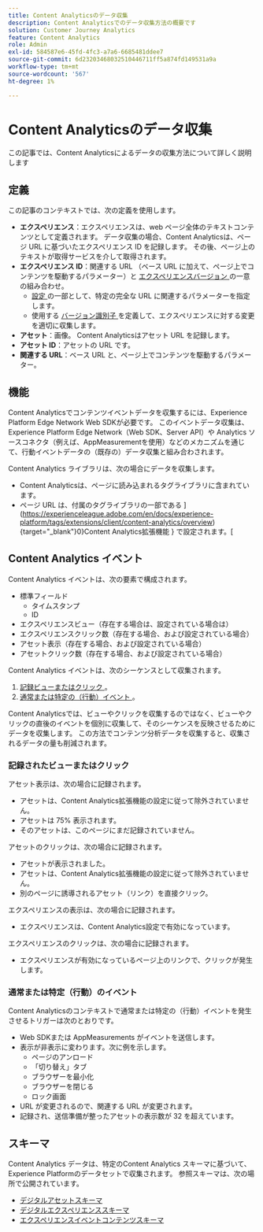 ```yaml
---
title: Content Analyticsのデータ収集
description: Content Analyticsでのデータ収集方法の概要です
solution: Customer Journey Analytics
feature: Content Analytics
role: Admin
exl-id: 584587e6-45fd-4fc3-a7a6-6685481ddee7
source-git-commit: 6d23203468032510446711ff5a874fd149531a9a
workflow-type: tm+mt
source-wordcount: '567'
ht-degree: 1%

---
```


# Content Analyticsのデータ収集

この記事では、Content Analyticsによるデータの収集方法について詳しく説明します


## 定義

この記事のコンテキストでは、次の定義を使用します。

* **エクスペリエンス**：エクスペリエンスは、web ページ全体のテキストコンテンツとして定義されます。 データ収集の場合、Content Analyticsは、ページ URL に基づいたエクスペリエンス ID を記録します。 その後、ページ上のテキストが取得サービスを介して取得されます。
* **エクスペリエンス ID**：関連する URL （ベース URL に加えて、ページ上でコンテンツを駆動するパラメーター）と [ エクスペリエンスバージョン ](manual.md#versioning) の一意の組み合わせ。
   * [ 設定 ](configuration.md) の一部として、特定の完全な URL に関連するパラメーターを指定します。
   * 使用する [ バージョン識別子 ](manual.md#versioning) を定義して、エクスペリエンスに対する変更を適切に収集します。
* **アセット**：画像。 Content Analyticsはアセット URL を記録します。
* **アセット ID**：アセットの URL です。
* **関連する URL**：ベース URL と、ページ上でコンテンツを駆動するパラメーター。


## 機能

Content Analyticsでコンテンツイベントデータを収集するには、Experience Platform Edge Network Web SDKが必要です。 このイベントデータ収集は、Experience Platform Edge Network（Web SDK、Server API）や Analytics ソースコネクタ（例えば、AppMeasurementを使用）などのメカニズムを通じて、行動イベントデータの（既存の）データ収集と組み合わされます。

Content Analytics ライブラリは、次の場合にデータを収集します。

* Content Analyticsは、ページに読み込まれるタグライブラリに含まれています。
* ページ URL は、付属のタグライブラリの一部である ](https://experienceleague.adobe.com/en/docs/experience-platform/tags/extensions/client/content-analytics/overview){target="_blank"}0}Content Analytics拡張機能 } で設定されます。[



## Content Analytics イベント

Content Analytics イベントは、次の要素で構成されます。

* 標準フィールド
   * タイムスタンプ
   * ID
* エクスペリエンスビュー（存在する場合は、設定されている場合は）
* エクスペリエンスクリック数（存在する場合、および設定されている場合）
* アセット表示（存在する場合、および設定されている場合）
* アセットクリック数（存在する場合、および設定されている場合）


Content Analytics イベントは、次のシーケンスとして収集されます。

1. [ 記録ビューまたはクリック ](#recorded-view-or-click)。
1. [ 通常または特定の（行動）イベント ](#regular-or-specific-behaviorial-event)。

Content Analyticsでは、ビューやクリックを収集するのではなく、ビューやクリックの直後のイベントを個別に収集して、そのシーケンスを反映させるためにデータを収集します。 この方法でコンテンツ分析データを収集すると、収集されるデータの量も削減されます。

### 記録されたビューまたはクリック

アセット表示は、次の場合に記録されます。

* アセットは、Content Analytics拡張機能の設定に従って除外されていません。
* アセットは 75% 表示されます。
* そのアセットは、このページにまだ記録されていません。

アセットのクリックは、次の場合に記録されます。

* アセットが表示されました。
* アセットは、Content Analytics拡張機能の設定に従って除外されていません。
* 別のページに誘導されるアセット（リンク）を直接クリック。

エクスペリエンスの表示は、次の場合に記録されます。

* エクスペリエンスは、Content Analytics設定で有効になっています。

エクスペリエンスのクリックは、次の場合に記録されます。

* エクスペリエンスが有効になっているページ上のリンクで、クリックが発生します。


### 通常または特定（行動）のイベント

Content Analyticsのコンテキストで通常または特定の（行動）イベントを発生させるトリガーは次のとおりです。

* Web SDKまたは AppMeasurements がイベントを送信します。
* 表示が非表示に変わります。次に例を示します。
   * ページのアンロード
   * 「切り替え」タブ
   * ブラウザーを最小化
   * ブラウザーを閉じる
   * ロック画面
* URL が変更されるので、関連する URL が変更されます。
* 記録され、送信準備が整ったアセットの表示数が 32 を超えています。


## スキーマ

Content Analytics データは、特定のContent Analytics スキーマに基づいて、Experience Platformのデータセットで収集されます。 参照スキーマは、次の場所で公開されています。

* [ デジタルアセットスキーマ ](https://github.com/adobe/xdm/blob/master/components/classes/digital-asset.schema.json)
* [ デジタルエクスペリエンススキーマ ](https://github.com/adobe/xdm/blob/master/components/classes/digital-experience.schema.json)
* [ エクスペリエンスイベントコンテンツスキーマ ](https://github.com/adobe/xdm/blob/master/components/fieldgroups/experience-event/experienceevent-content.schema.json)

